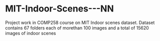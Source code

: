 # MIT-Indoor-Scenes---NN
Project work in COMP258 course on MIT Indoor scenes dataset.
Dataset contains 67 folders each of morethan 100 images and a total of 15620 images of indoor scenes

